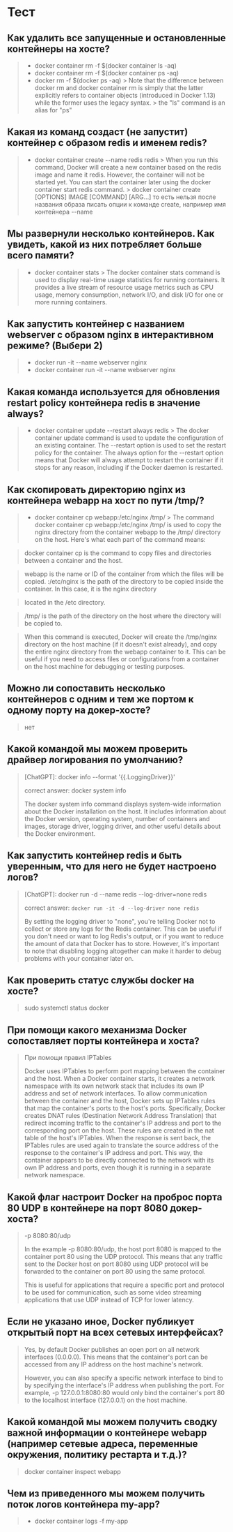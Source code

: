 # Тест

## Как удалить все запущенные и остановленные контейнеры на хосте?

> + docker container rm -f $(docker container ls -aq)
> + docker container rm -f $(docker container ps -aq)
> + docker rm -f $(docker ps -aq)
    > Note that the difference between docker rm and docker container rm is simply that the latter explicitly refers to
    container objects (introduced in Docker 1.13) while the former uses the legacy syntax.
    > the "ls" command is an alias for "ps"

## Какая из команд создаст (не запустит) контейнер с образом redis и именем redis?

> + docker container create --name redis redis
    > When you run this command, Docker will create a new container based on the redis image and name it redis. However,
    the container will not be started yet. You can start the container later using the docker container start redis
    command.
    > docker container create [OPTIONS] IMAGE [COMMAND] [ARG...]
    то есть нельзя после названия образа писать опции к команде create, например имя контейнера --name

## Мы развернули несколько контейнеров. Как увидеть, какой из них потребляет больше всего памяти?

> + docker container stats
    > The docker container stats command is used to display real-time usage statistics for running containers. It
    provides a live stream of resource usage metrics such as CPU usage, memory consumption, network I/O, and disk I/O
    for one or more running containers.

## Как запустить контейнер с названием webserver  с образом nginx в интерактивном режиме? (Выбери 2)

> + docker run -it --name webserver nginx
> + docker container run -it --name webserver nginx

## Какая команда используется для обновления restart policy контейнера redis в значение always?

> + docker container update --restart always redis
    > The docker container update command is used to update the configuration of an existing container. The --restart
    option is used to set the restart policy for the container. The always option for the --restart option means that
    Docker will always attempt to restart the container if it stops for any reason, including if the Docker daemon is
    restarted.

## Как скопировать директорию nginx из контейнера webapp на хост по пути /tmp/?

> + docker container cp webapp:/etc/nginx /tmp/
    > The command docker container cp webapp:/etc/nginx /tmp/ is used to copy the nginx directory from the container
    webapp to the /tmp/ directory on the host. Here's what each part of the command means:

> docker container cp is the command to copy files and directories between a container and the host.


> webapp is the name or ID of the container from which the files will be copied.
> :/etc/nginx is the path of the directory to be copied inside the container. In this case, it is the nginx directory

> located in the /etc directory.

> /tmp/ is the path of the directory on the host where the directory will be copied to.

> When this command is executed, Docker will create the /tmp/nginx directory on the host machine (if it doesn't
> exist
> already), and copy the entire nginx directory from the webapp container to it. This can be useful if you need to
> access
> files or configurations from a container on the host machine for debugging or testing purposes.

## Можно ли сопоставить несколько контейнеров с одним и тем же портом к одному порту на докер-хосте?

> нет

## Какой командой мы можем проверить драйвер логирования по умолчанию?

> [ChatGPT]: docker info --format '{{.LoggingDriver}}'
>
> correct answer: docker system info
>
> The docker system info command displays system-wide information about the Docker installation on the host. It includes
> information about the Docker version, operating system, number of containers and images, storage driver, logging
> driver,
> and other useful details about the Docker environment.

## Как запустить контейнер redis и быть уверенным, что для него не будет настроено логов?

> [ChatGPT]: docker run -d --name redis --log-driver=none redis
>
> correct answer: `docker run -it -d --log-driver none redis`
>
> By setting the logging driver to "none", you're telling Docker not to collect or store any logs for the Redis
> container. This can be useful if you don't need or want to log Redis's output, or if you want to reduce the amount of
> data that Docker has to store. However, it's important to note that disabling logging altogether can make it harder to
> debug problems with your container later on.

## Как проверить статус службы docker на хосте?

> sudo systemctl status docker

## При помощи какого механизма Docker сопоставляет порты контейнера и хоста?

> При помощи правил IPTables
>
> Docker uses IPTables to perform port mapping between the container and the host. When a Docker container starts, it
> creates a network namespace with its own network stack that includes its own IP address and set of network interfaces.
> To allow communication between the container and the host, Docker sets up IPTables rules that map the container's
> ports
> to the host's ports. Specifically, Docker creates DNAT rules (Destination Network Address Translation) that redirect
> incoming traffic to the container's IP address and port to the corresponding port on the host. These rules are created
> in the nat table of the host's IPTables. When the response is sent back, the IPTables rules are used again to
> translate
> the source address of the response to the container's IP address and port. This way, the container appears to be
> directly connected to the network with its own IP address and ports, even though it is running in a separate network
> namespace.

## Какой флаг настроит Docker на проброс порта 80 UDP в контейнере на порт 8080 докер-хоста?

> -p 8080:80/udp
>
> In the example -p 8080:80/udp, the host port 8080 is mapped to the container port 80 using the UDP protocol. This
> means that any traffic sent to the Docker host on port 8080 using UDP protocol will be forwarded to the container on
> port 80 using the same protocol.
>
> This is useful for applications that require a specific port and protocol to be used for communication, such as some
> video streaming applications that use UDP instead of TCP for lower latency.

## Если не указано иное, Docker публикует открытый порт на всех сетевых интерфейсах?

> Yes, by default Docker publishes an open port on all network interfaces (0.0.0.0). This means that the container's
> port can be accessed from any IP address on the host machine's network.
>
> However, you can also specify a specific network interface to bind to by specifying the interface's IP address when
> publishing the port. For example, -p 127.0.0.1:8080:80 would only bind the container's port 80 to the localhost
> interface (127.0.0.1) on the host machine.

## Какой командой мы можем получить сводку важной информации о контейнере webapp (например сетевые адреса, переменные окружения, политику рестарта и т.д.)?

> docker container inspect webapp

## Чем из приведенного мы можем получить поток логов контейнера my-app?

> + docker container logs -f my-app
